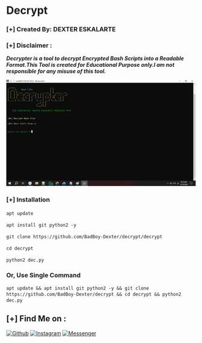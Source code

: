 # Decrypt
### [+] Created By: DEXTER ESKALARTE
### [+] Disclaimer :
***Decrypter is a tool to decrypt Encrypted Bash Scripts into a Readable Format.This Tool is created for Educational Purpose only.I am not responsible for any misuse of this tool.***

<img src="https://raw.githubusercontent.com/BadBoy-Dexter/Decrypt/server_script/encrypt.png" alt="" border="0" />

### [+] Installation
```apt update```

```apt install git python2 -y```

```git clone https://github.com/BadBoy-Dexter/decrypt/decrypt```

```cd decrypt```

```python2 dec.py```

### Or, Use Single Command

```
apt update && apt install git python2 -y && git clone https://github.com/BadBoy-Dexter/decrypt && cd decrypt && python2 dec.py
```

## [+] Find Me on :
[![Github](https://img.shields.io/badge/Github-HTR--TECH-green?style=for-the-badge&logo=github)](https://github.com/htr-tech)
[![Instagram](https://img.shields.io/badge/IG-%40tahmid.rayat-red?style=for-the-badge&logo=instagram)](https://www.instagram.com/tahmid.rayat)
[![Messenger](https://img.shields.io/badge/Chat-Messenger-blue?style=for-the-badge&logo=messenger)](https://m.me/tahmid.rayat.official)
